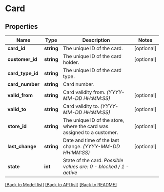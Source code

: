 # Card

## Properties
Name | Type | Description | Notes
------------ | ------------- | ------------- | -------------
**card_id** | **string** | The unique ID of the card. | [optional] 
**customer_id** | **string** | The unique ID of the card holder. | [optional] 
**card_type_id** | **string** | The unique ID of the card type. | 
**card_number** | **string** | Card number. | 
**valid_from** | **string** | Card validity from. *(YYYY-MM-DD HH:MM:SS)* | [optional] 
**valid_to** | **string** | Card validity to. *(YYYY-MM-DD HH:MM:SS)* | [optional] 
**store_id** | **string** | The unique ID of the store, where the card was assigned to a customer. | [optional] 
**last_change** | **string** | Date and time of the last change. *(YYYY-MM-DD HH:MM:SS)* | [optional] 
**state** | **int** | State of the card. *Possible values are: 0 - blocked / 1 - active* | 

[[Back to Model list]](../../README.md#documentation-for-models) [[Back to API list]](../../README.md#documentation-for-api-endpoints) [[Back to README]](../../README.md)

